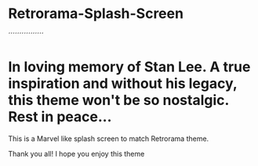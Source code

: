 # Retrorama-Splash-Screen
´´´´´´´´´´´´´´´´
# In loving memory of Stan Lee. A true inspiration and without his legacy, this theme won't be so nostalgic. Rest in peace...

This is a Marvel like splash screen to match Retrorama theme.

Thank you all! I hope you enjoy this theme
